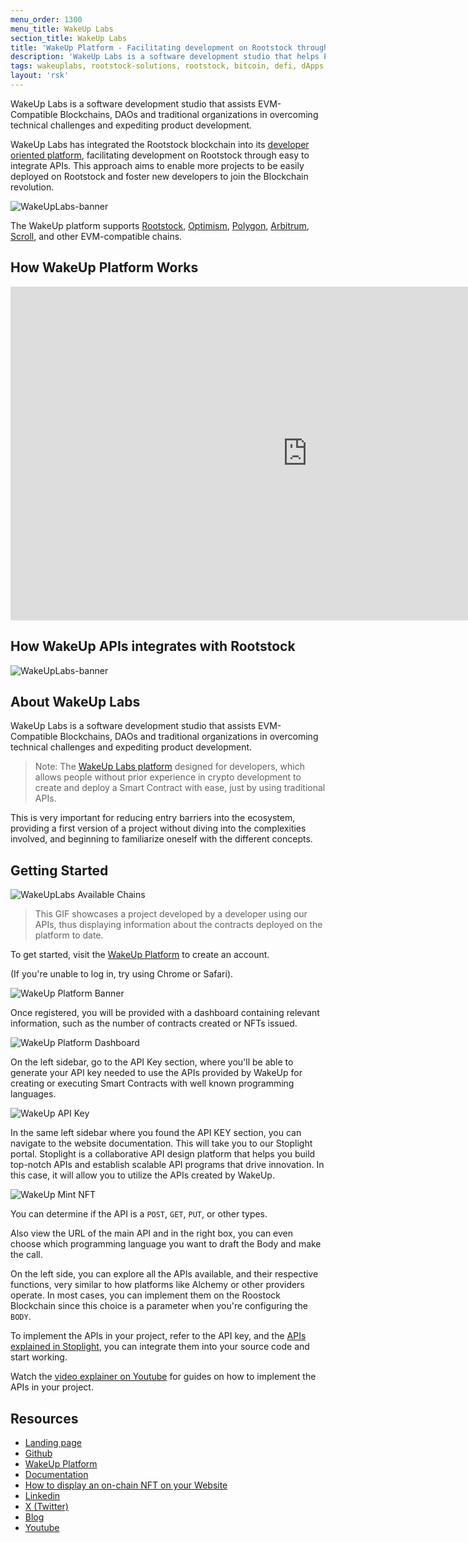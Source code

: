 ```yaml
---
menu_order: 1300
menu_title: WakeUp Labs
section_title: WakeUp Labs
title: 'WakeUp Platform - Facilitating development on Rootstock through easy to integrate APIs'
description: 'WakeUp Labs is a software development studio that helps EVM-Compatible Blockchains, DAOs and traditional organizations to solve technical challenges and bring products to life faster. '
tags: wakeuplabs, rootstock-solutions, rootstock, bitcoin, defi, dApps, blockchain, node, smart-contracts
layout: 'rsk'
---
```


WakeUp Labs is a software development studio that assists EVM-Compatible Blockchains, DAOs and traditional organizations in overcoming technical challenges and expediting product development. 

WakeUp Labs has integrated the Rootstock blockchain into its [developer oriented platform](https://platform.wakeuplabs.io/), facilitating development on Rootstock through easy to integrate APIs. This approach aims to enable more projects to be easily deployed on Rootstock and foster new developers to join the Blockchain revolution.

![WakeUpLabs-banner](/assets/img/solutions/wakeuplabs/wakeuplabs-banner.png)

The WakeUp platform supports [Rootstock](https://rootstock.io/), [Optimism](https://www.optimism.io/), [Polygon](https://polygon.technology/), [Arbitrum](https://arbitrum.io/), [Scroll](https://scroll.io/), and other EVM-compatible chains.

 ## How WakeUp Platform Works

<div class="video-container">
  <iframe width="949" height="534" src="https://youtube.com/embed/iphvIjk8MXM" frameborder="0" allow="accelerometer; autoplay; encrypted-media; gyroscope; picture-in-picture" allowfullscreen></iframe>
</div>

## How WakeUp APIs integrates with Rootstock

![WakeUpLabs-banner](/assets/img/solutions/wakeuplabs/Diagram-WakeUp-RSK.png)

## About WakeUp Labs

WakeUp Labs is a software development studio that assists EVM-Compatible Blockchains, DAOs and traditional organizations in overcoming technical challenges and expediting product development. 

> Note: The [WakeUp Labs platform](https://platform.wakeuplabs.io/) designed for developers, which allows people without prior experience in crypto development to create and deploy a Smart Contract with ease, just by using traditional APIs.

This is very important for reducing entry barriers into the ecosystem, providing a first version of a project without diving into the complexities involved, and beginning to familiarize oneself with the different concepts.

## Getting Started

![WakeUpLabs Available Chains](/assets/img/solutions/wakeuplabs/wakeuplabs-available-chains.gif)

> This GIF showcases a project developed by a developer using our APIs, thus displaying information about the contracts deployed on the platform to date. 

To get started, visit the [WakeUp Platform](https://platform.wakeuplabs.io) to create an account.

(If you're unable to log in, try using Chrome or Safari).

![WakeUp Platform Banner](/assets/img/solutions/wakeuplabs/wake-up-platform-banner.png)

Once registered, you will be provided with a dashboard containing relevant information, such as the number of contracts created or NFTs issued.

![WakeUp Platform Dashboard](/assets/img/solutions/wakeuplabs/wakeup-dashboard.png)

On the left sidebar, go to the API Key section, where you'll be able to generate your API key needed to use the APIs provided by WakeUp for creating or executing Smart Contracts with well known programming languages.

![WakeUp API Key](/assets/img/solutions/wakeuplabs/wakeup-api-key.png)

In the same left sidebar where you found the API KEY section, you can navigate to the website documentation. This will take you to our Stoplight portal. Stoplight is a collaborative API design platform that helps you build top-notch APIs and establish scalable API programs that drive innovation. In this case, it will allow you to utilize the APIs created by WakeUp.

![WakeUp Mint NFT](/assets/img/solutions/wakeuplabs/wake-mint-an-nft.png)

You can determine if the API is a `POST`, `GET`, `PUT`, or other types.

Also view the URL of the main API and in the right box, you can even choose which programming language you want to draft the Body and make the call.

On the left side, you can explore all the APIs available, and their respective functions, very similar to how platforms like Alchemy or other providers operate. In most cases, you can implement them on the Roostock Blockchain since this choice is a parameter when you're configuring the `BODY`.

To implement the APIs in your project, refer to the API key, and the [APIs explained in Stoplight](https://wakeuplabs.stoplight.io/docs/stoplight-platform/qpdwk4zfql28w-how-to-mint-an-nft-step-by-step), you can integrate them into your source code and start working. 

Watch the [video explainer on Youtube](https://youtube.com/playlist?list=PL5LoUunXvIgINaVr9iAVF95riQJ--JWa-&si=sNnxjpJhB_hOtXVB) for guides on how to implement the APIs in your project.

## Resources
- [Landing page](http://www.wakeuplabs.io/)
- [Github](https://github.com/wakeuplabs/)
- [WakeUp Platform](https://platform.wakeuplabs.io/)
- [Documentation](https://wakeuplabs.stoplight.io/docs/stoplight-platform/qpdwk4zfql28w-how-to-mint-an-nft-step-by-step)
- [How to display an on-chain NFT on your Website](https://youtu.be/0Ij5PVA5P2I?si=q-Qsmvhg46sudCy0) 
- [Linkedin](https://www.linkedin.com/company/wake-up-labs)
- [X (Twitter)](https://twitter.com/wakeuplabs)
- [Blog](https://www.wakeuplabs.io/blog)
- [Youtube](https://www.youtube.com/@wakeuplabs/)
